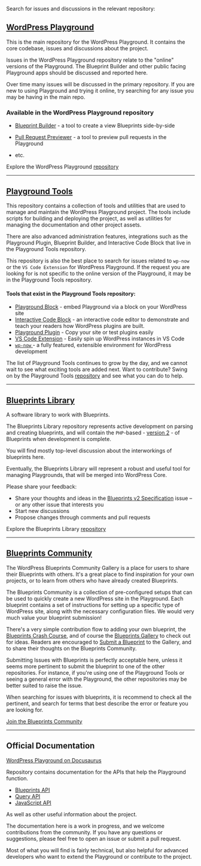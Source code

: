 Search for issues and discussions in the relevant repository:
## [WordPress Playground](https://github.com/WordPress/wordpress-playground/)
This is the main repository for the WordPress Playground. It contains the core codebase, issues and discussions about the project. 


Issues in the WordPress Playground repository relate to the "online" versions of the Playground. The Blueprint Builder and other public facing Playground apps should be discussed and reported here.

Over time many issues will be discussed in the primary repository. If you are new to using Playground and trying it online, try searching for any issue you may be having in the main repo. 

### Available in the WordPress Playground repository
- [Blueprint Builder](https://playground.wordpress.net/builder/builder.html) - a tool to create a view Blueprints side-by-side

- [Pull Request Previewer](https://playground.wordpress.net/wordpress.html) - a tool to preview pull requests in the Playground
- etc.

Explore the WordPress Playground [repository](https://github.com/WordPress/wordpress-playground/)

---

## [Playground Tools]((https://github.com/WordPress/playground-tools/))
This repository contains a collection of tools and utilities that are used to manage and maintain the WordPress Playground project. The tools include scripts for building and deploying the project, as well as utilities for managing the documentation and other project assets.

There are also advanced administration features, integrations such as the Playground Plugin, Blueprint Builder, and Interactive Code Block that live in the Playground Tools repository.

This repository is also the best place to search for issues related to `wp-now` or the `VS Code Extension` for WordPress Playground. If the request you are looking for is not specific to the online version of the Playground, it may be in the Playground Tools repository.

#### Tools that exist in the Playground Tools repository:

- [Playground Block](https://wordpress.org/plugins/interactive-code-block/) - embed Playground via a block on your WordPress site
- [Interactive Code Block](https://wordpress.org/plugins/interactive-code-block/) - an interactive code editor to demonstrate and teach your readers how WordPress plugins are built.
- [Playground Plugin](https://wordpress.org/plugins/playground/) - Copy your site or test plugins easily
- [VS Code Extension](https://marketplace.visualstudio.com/items?itemName=WordPressPlayground.wordpress-playground) - Easily spin up WordPress instances in VS Code
- [`wp-now` ](https://www.npmjs.com/package/%40wp-now/wp-now)- a fully featured, extensible environment for WordPress development


The list of Playground Tools continues to grow by the day, and we cannot wait to see what exciting tools are added next. Want to contribute? Swing on by the Playground Tools [repository](https://github.com/WordPress/playground-tools/) and see what you can do to help.

---

## [Blueprints Library](https://github.com/WordPress/blueprints-library)
A software library to work with Blueprints.

The Blueprints Library repository represents active development on parsing and creating blueprints, and will contain the `PHP`-based - [version 2](https://github.com/WordPress/wordpress-playground/issues/1025) - of Blueprints when development is complete.

You will find mostly top-level discussion about the interworkings of blueprints here. 

Eventually, the Blueprints Library will represent a robust and useful tool for managing Playgrounds, that will be merged into WordPress Core.

Please share your feedback: 
- Share your thoughts and ideas in the [Blueprints v2 Specification](https://github.com/WordPress/blueprints/issues/6) issue – or any other issue that interests you
- Start new discussions
- Propose changes through comments and pull requests

Explore the Blueprints Library [repository](https://github.com/WordPress/blueprints-library)

---

## [Blueprints Community](https://github.com/adamziel/blueprints)
The WordPress Blueprints Community Gallery is a place for users to share their Blueprints with others. It's a great place to find inspiration for your own projects, or to learn from others who have already created Blueprints.

The Blueprints Community is a collection of pre-configured setups that can be used to quickly create a new WordPress site in the Playground. Each blueprint contains a set of instructions for setting up a specific type of WordPress site, along with the necessary configuration files. We would very much value your blueprint submission!

There's a very simple contribution flow to adding your own blueprint, the [Blueprints Crash Course](https://github.com/adamziel/blueprints/blob/blueprints-crash-course/docs/index.md), and of course the [Blueprints Gallery](https://github.com/adamziel/blueprints/blob/blueprints-crash-course/GALLERY.md) to check out for ideas. Readers are encouraged to [Submit a Blueprint](https://github.com/adamziel/blueprints/blob/blueprints-crash-course/CONTRIBUTING.md) to the Gallery, and to share their thoughts on the Blueprints Community.

Submitting Issues with Blueprints is perfectly acceptable here, unless it seems more pertinent to submit the blueprint to one of the other repositories. For instance, if you're using one of the Playground Tools or seeing a general error with the Playground, the other repositories may be better suited to raise the issue. 

When searching for issues with blueprints, it is recommend to check all the pertinent, and search for terms that best describe the error or feature you are looking for.

[Join the Blueprints Community](https://github.com/adamziel/blueprints)

---

## Official Documentation
[WordPress Playground on Docusaurus](https://wordpress.github.io/wordpress-playground/)

Repository contains documentation for the APIs that help the Playground function.
- [Blueprints API](https://wordpress.github.io/wordpress-playground/blueprints-api/index)
- [Query API](https://wordpress.github.io/wordpress-playground/query-api)
- [JavaScript API](https://wordpress.github.io/wordpress-playground/javascript-api/index)

As well as other useful information about the project.

The documentation here is a work in progress, and we welcome contributions from the community. If you have any questions or suggestions, please feel free to open an issue or submit a pull request.

Most of what you will find is fairly technical, but also helpful for advanced developers who want to extend the Playground or contribute to the project.